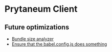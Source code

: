 # Prytaneum Client

## Future optimizations
- [Bundle size analyzer](https://github.com/vercel/next.js/tree/canary/packages/next-bundle-analyzer)
- [Ensure that the babel.config.js does something](https://material-ui.com/guides/minimizing-bundle-size/#minimizing-bundle-size)